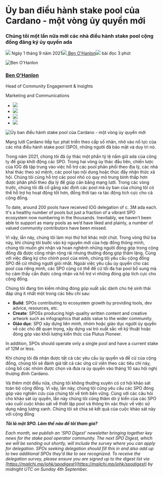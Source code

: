 # Ủy ban điều hành stake pool của Cardano - một vòng ủy quyền mới

### **Chúng tôi một lần nữa mời các nhà điều hành stake pool cộng đồng đăng ký ủy quyền ada**

![](img/2021-09-01-cardano-stake-pool-operator-delegation-a-new-round.002.png) Ngày 1 tháng 9 năm 2021![](img/2021-09-01-cardano-stake-pool-operator-delegation-a-new-round.002.png)[ Ben O'Hanlon](tmp//en/blog/authors/ben-ohanlon/page-1/)![](img/2021-09-01-cardano-stake-pool-operator-delegation-a-new-round.003.png) bài đọc 3 phút

![Ben O'Hanlon](img/2021-09-01-cardano-stake-pool-operator-delegation-a-new-round.004.png)[](tmp//en/blog/authors/ben-ohanlon/page-1/)

### [**Ben O'Hanlon**](tmp//en/blog/authors/ben-ohanlon/page-1/)

Head of Community Engagement &amp; Insights

Marketing and Communications

- ![](img/2021-09-01-cardano-stake-pool-operator-delegation-a-new-round.005.png)[](mailto:ben.ohanlon@iohk.io "Email")
- ![](img/2021-09-01-cardano-stake-pool-operator-delegation-a-new-round.006.png)[](https://www.linkedin.com/in/memetics/ "LinkedIn")
- ![](img/2021-09-01-cardano-stake-pool-operator-delegation-a-new-round.007.png)[](https://twitter.com/benohanlon "Twitter")
- ![](img/2021-09-01-cardano-stake-pool-operator-delegation-a-new-round.008.png)[](https://github.com/benohanlon "GitHub")

![Ủy ban điều hành stake pool của Cardano - một vòng ủy quyền mới](img/2021-09-01-cardano-stake-pool-operator-delegation-a-new-round.009.jpeg)

Mạng lưới Cardano tiếp tục phát triển theo cấp số nhân, nhờ vào nỗ lực của các nhà điều hành stake pool (SPO), những người đã bảo mật và duy trì nó.

Trong năm 2021, chúng tôi đã ủy thác một phần tỷ lệ nắm giữ ada của công ty để giúp khởi động các SPO. Trong hai vòng ủy thác đầu tiên, chiến lược của IOG đã tập trung vào việc hỗ trợ các pool phân phối theo địa lý, các nhà khai thác theo sứ mệnh, các pool tạo nội dung hoặc thúc đẩy nhận thức xã hội. Chúng tôi cũng hỗ trợ các pool nhỏ có quy mô trung bình thấp hơn được phân phối theo địa lý để giúp cân bằng mạng lưới. Trong các vòng trước, chúng tôi đã cố gắng xác định các pool mà ủy ban của chúng tôi có thể hỗ trợ họ hoạt động tốt hơn, đồng thời tạo ra tác động tích cực cho cả cộng đồng.

To date, around 200 pools have received IOG delegation of c. 3M ada each. It's a healthy number of pools but just a fraction of a vibrant SPO ecosystem now numbering in the thousands. Inevitably, we haven't been able to support as many pools as we’d have liked and plainly, a number of valued community contributors have been missed.

Vì vậy, lần này, chúng tôi làm mọi thứ hơi khác một chút. Trong vòng thứ ba này, khi chúng tôi bước vào kỷ nguyên mới của hợp đồng thông minh, chúng tôi muốn ghi nhận và hoan nghênh những người đóng góp trong cộng đồng đã được công nhận rộng rãi nhưng thường đóng góp thầm lặng. Cùng với việc đăng ký cho chính pool của mình, chúng tôi yêu cầu cộng đồng SPO đề cử những người giỏi nhất. Ngoài việc yêu cầu ủy quyền cho các pool của riêng mình, các SPO cũng có thể đề cử tối đa hai pool bổ sung mà họ cảm thấy cần được công nhận và hỗ trợ vì những đóng góp tích cực cho cộng đồng.

Chúng tôi đang tìm kiếm những đóng góp xuất sắc dành cho hệ sinh thái đáp ứng ít nhất một trong các tiêu chí sau:

- **Build**: SPOs contributing to ecosystem growth by providing tools, dev advice, resources, etc.
- **Create**: SPOSs producing high-quality written content and creative artwork such as infographics that adds value to the wider community.
- **Giáo dục**: SPO xây dựng liên minh, nhóm hoặc giáo dục người ủy quyền về các chủ đề quan trọng, xây dựng vai trò xuất sắc về kỹ thuật hoặc đóng góp vào khối lượng kiến ​​thức của Plutus Pioneer.

In addition, SPOs should operate only a single pool and have a current stake of 12M or less.

Khi chúng tôi đã nhận được tất cả các yêu cầu ủy quyền và đề cử của cộng đồng, chúng tôi sẽ đánh giá tất cả các ứng cử viên theo các tiêu chí này, công bố các nhóm được chọn và đưa ra ủy quyền vào tháng 10 sau hội nghị thượng đỉnh Cardano.

Và thêm một điều nữa, chúng tôi không thường xuyên có cơ hội khảo sát toàn bộ cộng đồng. Vì vậy, lần này, chúng tôi cũng yêu cầu các SPO đóng góp vào nghiên cứu của chúng tôi về tính bền vững. Cùng với các câu hỏi cho khảo sát ủy quyền, lần này chúng tôi cũng thăm dò ý kiến ​​của các SPO vào cuối cuộc khảo sát về thiết lập pool và thông tin xác thực về việc sử dụng năng lượng xanh. Chúng tôi sẽ chia sẻ kết quả của cuộc khảo sát này với cộng đồng

***Tôi là một SPO. Làm thế nào để tôi tham gia?***

*Each month, we publish an ‘SPO Digest’ newsletter bringing together key news for the stake pool operator community. The next SPO Digest, which we will be sending out shortly, will include the survey where you can apply for delegation. SPOs seeking delegation should fill this in and also add up to two additional SPOs they’d like to see recognized. To receive the delegation survey, please ensure you are signed up to the digest list via [https://mailchi.mp/iohk/spodigest](https://mailchi.mp/iohk/spodigest) by midnight UTC on Sunday 4th September.*
